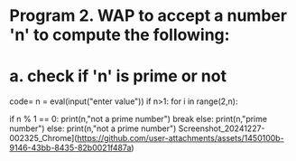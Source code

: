 #  Program 2. WAP to accept a number 'n' to compute the following:
#  a. check if 'n' is prime or not

code= n = eval(input("enter value"))
if n>1:
for i in range(2,n):

if n % 1 == 0:
print(n,"not a prime number")
break
else:
print(n,"prime number")
else:
print(n,"not a prime number")
Screenshot_20241227-002325_Chrome](https://github.com/user-attachments/assets/1450100b-9146-43bb-8435-82b0021f487a)
